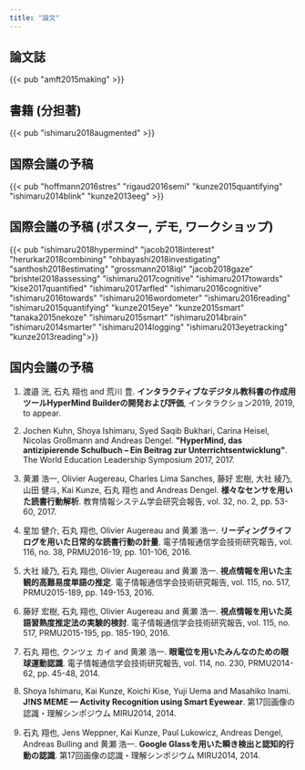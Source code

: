 ```yaml
---
title: "論文"
---
```


## 論文誌

{{< pub "amft2015making" >}}

## 書籍 (分担著)

{{< pub "ishimaru2018augmented" >}}

## 国際会議の予稿

{{< pub "hoffmann2016stres" "rigaud2016semi" "kunze2015quantifying" "ishimaru2014blink" "kunze2013eeg" >}}

## 国際会議の予稿 (ポスター, デモ, ワークショップ)

{{< pub "ishimaru2018hypermind" "jacob2018interest" "herurkar2018combining" "ohbayashi2018investigating" "santhosh2018estimating" "grossmann2018iql" "jacob2018gaze" "brishtel2018assessing" "ishimaru2017cognitive" "ishimaru2017towards" "kise2017quantified" "ishimaru2017arfled" "ishimaru2016cognitive" "ishimaru2016towards" "ishimaru2016wordometer" "ishimaru2016reading" "ishimaru2015quantifying" "kunze2015eye" "kunze2015smart" "tanaka2015nekoze" "ishimaru2015smart" "ishimaru2014brain" "ishimaru2014smarter" "ishimaru2014logging" "ishimaru2013eyetracking" "kunze2013reading">}}

## 国内会議の予稿

1. 渡邉 洸, 石丸 翔也 and 荒川 豊. <b>インタラクティブなデジタル教科書の作成用ツールHyperMind Builderの開発および評価</b>, インタラクション2019, 2019, to appear.

1. Jochen Kuhn, Shoya Ishimaru, Syed Saqib Bukhari, Carina Heisel, Nicolas Großmann and Andreas Dengel. <b>"HyperMind, das antizipierende Schulbuch – Ein Beitrag zur Unterrichtsentwicklung"</b>. The World Education Leadership Symposium 2017, 2017.

1. 黄瀬 浩一, Olivier Augereau, Charles Lima Sanches, 藤好 宏樹, 大社 綾乃, 山田 健斗, Kai Kunze, 石丸 翔也 and Andreas Dengel. <b>様々なセンサを用いた読書行動解析</b>. 教育情報システム学会研究会報告, vol. 32, no. 2, pp. 53-60, 2017.

1. 星加 健介, 石丸 翔也, Olivier Augereau and 黄瀬 浩一. <b>リーディングライフログを用いた日常的な読書行動の計量</b>. 電子情報通信学会技術研究報告, vol. 116, no. 38, PRMU2016-19, pp. 101-106, 2016.

1. 大社 綾乃, 石丸 翔也, Olivier Augereau and 黄瀬 浩一. <b>視点情報を用いた主観的高難易度単語の推定</b>. 電子情報通信学会技術研究報告, vol. 115, no. 517, PRMU2015-189, pp. 149-153, 2016.

1. 藤好 宏樹, 石丸 翔也, Olivier Augereau and 黄瀬 浩一. <b>視点情報を用いた英語習熟度推定法の実験的検討</b>. 電子情報通信学会技術研究報告, vol. 115, no. 517, PRMU2015-195, pp. 185-190, 2016.

1. 石丸 翔也, クンツェ カイ and 黄瀬 浩一. <b>眼電位を用いたみんなのための眼球運動認識</b>. 電子情報通信学会技術研究報告, vol. 114, no. 230, PRMU2014-62, pp. 45-48, 2014.

1. Shoya Ishimaru, Kai Kunze, Koichi Kise, Yuji Uema and Masahiko Inami. <b>J!NS MEME — Activity Recognition using Smart Eyewear</b>. 第17回画像の認識・理解シンポジウム MIRU2014, 2014.

1. 石丸 翔也, Jens Weppner, Kai Kunze, Paul Lukowicz, Andreas Dengel, Andreas Bulling and 黄瀬 浩一. <b>Google Glassを用いた瞬き検出と認知的行動の認識</b>. 第17回画像の認識・理解シンポジウム MIRU2014, 2014.
